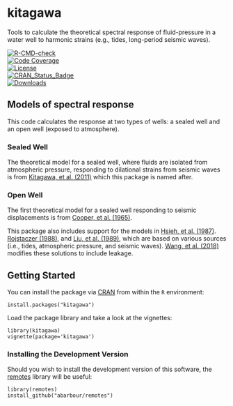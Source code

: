 # kitagawa

Tools to calculate the theoretical spectral response 
of fluid-pressure in a water well
to harmonic strains (e.g., tides, long-period seismic waves).

  <!-- badges: start -->
  [![R-CMD-check](https://github.com/abarbour/kitagawa/actions/workflows/R-CMD-check.yaml/badge.svg)](https://github.com/abarbour/kitagawa/actions/workflows/R-CMD-check.yaml)\
[![Code Coverage](https://app.codecov.io/gh/abarbour/kitagawa/branch/master/graph/badge.svg)](https://app.codecov.io/gh/abarbour/kitagawa?branch=master)\
[![License](https://img.shields.io/badge/license-GPL-orange.svg)](https://www.gnu.org/licenses/gpl-2.0.html)\
[![CRAN\_Status\_Badge](https://www.r-pkg.org/badges/version/kitagawa)](https://cran.r-project.org/package=kitagawa)\
[![Downloads](https://cranlogs.r-pkg.org/badges/kitagawa)](https://www.r-pkg.org/pkg/kitagawa)
  <!-- badges: end -->
  
## Models of spectral response

This code calculates the response at two types of wells: a sealed well and
an open well (exposed to atmosphere).

### Sealed Well

The theoretical model for a sealed well, where fluids are isolated from atmospheric pressure, 
responding to dilational strains from seismic waves is from 
[Kitagawa, et al. (2011)](https://doi.org/10.1029/2010JB007794 "Frequency characteristics of the response of water pressure in a closed well to volumetric strain in the high-frequency domain") which this package is named after.

### Open Well

The first theoretical model for a sealed well responding to seismic displacements is from 
[Cooper, et al. (1965)](https://doi.org/10.1029/JZ070i016p03915 "The response of well-aquifer systems to seismic waves").

This package also includes support for the models in
[Hsieh, et al. (1987)](https://doi.org/10.1029/WR023i010p01824 "Determination of aquifer transmissivity from Earth tide analysis").
[Rojstaczer (1988)](https://doi.org/10.1029/JB093iB11p13619 "Intermediate period response of water levels in wells to crustal strain: Sensitivity and noise level"), and
[Liu, et al. (1989)](https://doi.org/10.1029/JB094iB07p09453 "Seismically induced water level fluctuations in the Wali Well, Beijing, China"), which are based on various sources (i.e., tides, atmospheric pressure, and seismic waves).
[Wang, et al. (2018)](https://doi.org/10.1029/2018WR022793 "Tidal Response of Groundwater in a LeakyAquifer—Application to Oklahoma") modifies these solutions to include leakage.
## Getting Started

You can install the package via
[CRAN](https://cran.r-project.org/package=kitagawa)
from within the `R` environment:

    install.packages("kitagawa")

Load the package library and take a look at the vignettes:

    library(kitagawa)
    vignette(package='kitagawa')
    
### Installing the Development Version

Should you wish to install the development version
of this software, the [remotes][2] library
will be useful:

    library(remotes)
    install_github("abarbour/remotes")

[2]: https://cran.r-project.org/package=remotes
